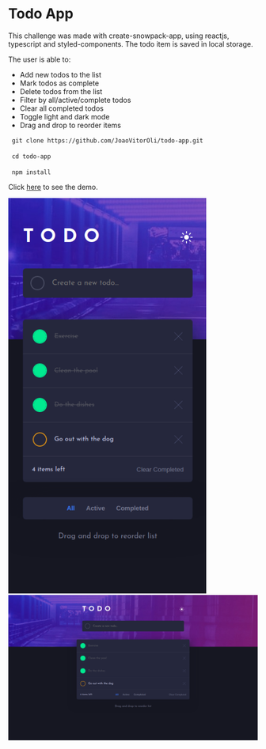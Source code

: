 # Todo App

This challenge was made with create-snowpack-app, using reactjs, typescript and styled-components. The todo item is saved in local storage.

The user is able to: 

- Add new todos to the list
- Mark todos as complete
- Delete todos from the list
- Filter by all/active/complete todos
- Clear all completed todos
- Toggle light and dark mode
- Drag and drop to reorder items

```
 git clone https://github.com/JoaoVitorOli/todo-app.git
 
 cd todo-app
 
 npm install
```

Click <a href="https://todo-app-peach-eta.vercel.app" target="_blank">here</a> to see the demo.

<img src="https://github.com/JoaoVitorOli/todo-app/blob/master/mobile-preview.png" width="400" height="800" />

<img src="https://github.com/JoaoVitorOli/todo-app/blob/master/desktop-preview.png"/>
